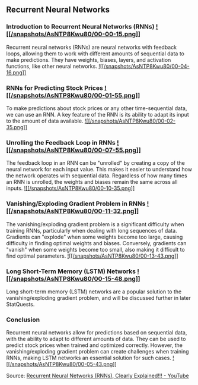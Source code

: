 ## Recurrent Neural Networks
### Introduction to Recurrent Neural Networks (RNNs) [![[/snapshots/AsNTP8Kwu80/00-00-15.png]]](<https://youtu.be/AsNTP8Kwu80?t=10s>)
Recurrent neural networks (RNNs) are neural networks with feedback loops, allowing them to work with different amounts of sequential data to make predictions. They have weights, biases, layers, and activation functions, like other neural networks. [![[/snapshots/AsNTP8Kwu80/00-04-16.png]]](<https://youtu.be/AsNTP8Kwu80?t=255s>)

### RNNs for Predicting Stock Prices [![[/snapshots/AsNTP8Kwu80/00-01-55.png]]](<https://youtu.be/AsNTP8Kwu80?t=113s>)
To make predictions about stock prices or any other time-sequential data, we can use an RNN. A key feature of the RNN is its ability to adapt its input to the amount of data available. [![[/snapshots/AsNTP8Kwu80/00-02-35.png]]](<https://youtu.be/AsNTP8Kwu80?t=153s>)

### Unrolling the Feedback Loop in RNNs [![[/snapshots/AsNTP8Kwu80/00-07-55.png]]](<https://youtu.be/AsNTP8Kwu80?t=472s>)
The feedback loop in an RNN can be "unrolled" by creating a copy of the neural network for each input value. This makes it easier to understand how the network operates with sequential data. Regardless of how many times an RNN is unrolled, the weights and biases remain the same across all inputs. [![[/snapshots/AsNTP8Kwu80/00-10-35.png]]](<https://youtu.be/AsNTP8Kwu80?t=631s>)

### Vanishing/Exploding Gradient Problem in RNNs [![[/snapshots/AsNTP8Kwu80/00-11-32.png]]](<https://youtu.be/AsNTP8Kwu80?t=691s>)
The vanishing/exploding gradient problem is a significant difficulty when training RNNs, particularly when dealing with long sequences of data. Gradients can "explode" when some weights become too large, causing difficulty in finding optimal weights and biases. Conversely, gradients can "vanish" when some weights become too small, also making it difficult to find optimal parameters. [![[/snapshots/AsNTP8Kwu80/00-13-43.png]]](<https://youtu.be/AsNTP8Kwu80?t=820s>)

### Long Short-Term Memory (LSTM) Networks [![[/snapshots/AsNTP8Kwu80/00-15-48.png]]](<https://youtu.be/AsNTP8Kwu80?t=945s>)
Long short-term memory (LSTM) networks are a popular solution to the vanishing/exploding gradient problem, and will be discussed further in later StatQuests. 

### Conclusion
Recurrent neural networks allow for predictions based on sequential data, with the ability to adapt to different amounts of data. They can be used to predict stock prices when trained and optimized correctly. However, the vanishing/exploding gradient problem can create challenges when training RNNs, making LSTM networks an essential solution for such cases. [![[/snapshots/AsNTP8Kwu80/00-05-43.png]]](<https://youtu.be/AsNTP8Kwu80?t=340s>)

Source: [Recurrent Neural Networks (RNNs), Clearly Explained!!! - YouTube](https://www.youtube.com/watch?v=AsNTP8Kwu80)

